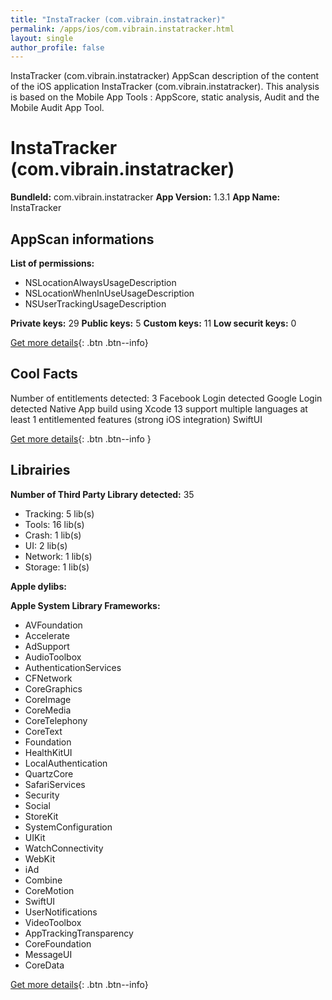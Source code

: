 ```yaml
---
title: "InstaTracker (com.vibrain.instatracker)"
permalink: /apps/ios/com.vibrain.instatracker.html
layout: single
author_profile: false
---
```

InstaTracker (com.vibrain.instatracker) AppScan description of the content of the iOS application InstaTracker (com.vibrain.instatracker). This analysis is based on the Mobile App Tools : AppScore, static analysis, Audit and the Mobile Audit App Tool.

# InstaTracker (com.vibrain.instatracker)

**BundleId:** com.vibrain.instatracker
**App Version:** 1.3.1
**App Name:** InstaTracker


## AppScan informations 

**List of permissions:** 
- NSLocationAlwaysUsageDescription
- NSLocationWhenInUseUsageDescription
- NSUserTrackingUsageDescription
  
  
**Private keys:** 29
**Public keys:** 5
**Custom keys:** 11
**Low securit keys:** 0
  
[Get more details](/pricing.html){: .btn .btn--info}

## Cool Facts

Number of entitlements detected: 3
Facebook Login detected
Google Login detected
Native App
build using Xcode 13
support multiple languages
at least 1 entitlemented features (strong iOS integration)
SwiftUI
  
[Get more details](/pricing.html){: .btn .btn--info }

## Librairies 
**Number of Third Party Library detected:** 35
- Tracking: 5 lib(s)
- Tools: 16 lib(s)
- Crash: 1 lib(s)
- UI: 2 lib(s)
- Network: 1 lib(s)
- Storage: 1 lib(s)


**Apple dylibs:**


**Apple System Library Frameworks:**
- AVFoundation
- Accelerate
- AdSupport
- AudioToolbox
- AuthenticationServices
- CFNetwork
- CoreGraphics
- CoreImage
- CoreMedia
- CoreTelephony
- CoreText
- Foundation
- HealthKitUI
- LocalAuthentication
- QuartzCore
- SafariServices
- Security
- Social
- StoreKit
- SystemConfiguration
- UIKit
- WatchConnectivity
- WebKit
- iAd
- Combine
- CoreMotion
- SwiftUI
- UserNotifications
- VideoToolbox
- AppTrackingTransparency
- CoreFoundation
- MessageUI
- CoreData


  
[Get more details](/pricing.html){: .btn .btn--info}

